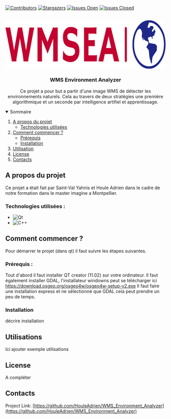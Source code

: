 <a name="readme-top"></a>


<!-- PROJECT SHIELDS -->
<!--
*** I'm using markdown "reference style" links for readability.
*** Reference links are enclosed in brackets [ ] instead of parentheses ( ).
*** See the bottom of this document for the declaration of the reference variables
*** for contributors-url, forks-url, etc. This is an optional, concise syntax you may use.
*** https://www.markdownguide.org/basic-syntax/#reference-style-links
-->


<!-- Rajouter les forks plus tard -->
<!-- [![Forks][forks-shield]][forks-url] -->
[![Contributors][contributors-shield]][contributors-url]
[![Stargazers][stars-shield]][stars-url]
[![Issues Open][issues-open-shield]][issues-open-url]
[![Issues Closed][issues-closed-shield]][issues-closed-url]



<!-- PROJECT LOGO -->
<br />
<div align="center">
  <a href="https://github.com/HouleAdrien/WMS_Environment_Analyzer">
    <img src="assets/logo/png/logo-no-background.png" alt="Logo" width="750" height="151.5">
  </a>

<h3 align="center">WMS Environment Analyzer</h3>
  <p align="center">
    Ce projet a pour but a partir d'une image WMS de détecter les environnements naturels.
    Cela au travers de deux stratégies une première algorithmique et un seconde par intelligence artifiel et apprentissage.
  </p>
</div>



<!-- TABLE OF CONTENTS -->

<details open>
  <summary>Sommaire</summary>
  <ol>
    <li>
      <a href="#a-propos-du-projet">A propos du projet</a>
      <ul>
        <li><a href="#technologies-utilisées">Technologies utilisées</a></li>
      </ul>
    </li>
    <li>
      <a href="#comment-commencer">Comment commencer ?</a>
      <ul>
        <li><a href="#prérequis">Prérequis</a></li>
        <li><a href="#installation">Installation</a></li>
      </ul>
    </li>
    <li><a href="#utilisation">Utilisation</a></li>
    <li><a href="#license">License</a></li>
    <li><a href="#contacts">Contacts</a></li>
  </ol>
</details>



<!-- ABOUT THE PROJECT -->
## A propos du projet 

<!--  [![Product Name Screen Shot][product-screenshot]](https://example.com) -->

Ce projet a était fait par Saint-Val Yahnis et Houle Adrien dans le cadre de notre formation dans le master imagine a Montpellier.


### Technologies utilisées :

* ![Qt](https://img.shields.io/badge/Qt-%23217346.svg?style=for-the-badge&logo=Qt&logoColor=white)
* ![C++](https://img.shields.io/badge/c++-%2300599C.svg?style=for-the-badge&logo=c%2B%2B&logoColor=white)


<!-- GETTING STARTED -->
## Comment commencer ?

Pour démarrer le projet (dans qt) il faut suivre les étapes suivantes.

### Prérequis :

Tout d'abord il faut installer QT creator (11.02) sur votre ordinateur.
Il faut également installer GDAL, l'installateur windowns peut se télécharger ici https://download.osgeo.org/osgeo4w/osgeo4w-setup-v2.exe 
Il faut faire une installation express et ne sélectionné que GDAL cela peut prendre un peu de temps.

### Installation 

décrire installation


<!-- USAGE EXAMPLES -->
## Utilisations

Ici ajouter exemple utilisations


<!-- LICENSE -->
## License

A compléter



<!-- CONTACT -->
## Contacts

Project Link: [https://github.com/HouleAdrien/WMS_Environment_Analyzer](https://github.com/HouleAdrien/WMS_Environment_Analyzer)




<!-- MARKDOWN LINKS & IMAGES -->
<!-- https://www.markdownguide.org/basic-syntax/#reference-style-links -->
[contributors-shield]: https://img.shields.io/github/contributors/HouleAdrien/WMS_Environment_Analyzer.svg?style=for-the-badge
[contributors-url]: https://github.com/HouleAdrien/WMS_Environment_Analyzer/graphs/contributors

[forks-shield]: https://img.shields.io/github/forks/github_username/WMS_Environment_Analyzer.svg?style=for-the-badge
[forks-url]: https://github.com/HouleAdrien/WMS_Environment_Analyzer/network/members

[stars-shield]: https://img.shields.io/github/stars/HouleAdrien/WMS_Environment_Analyzer.svg?style=for-the-badge
[stars-url]: https://github.com/HouleAdrien/WMS_Environment_Analyzer/stargazers

[issues-open-shield]: https://img.shields.io/github/issues/HouleAdrien/WMS_Environment_Analyzer.svg?style=for-the-badge
[issues-open-url]: https://github.com/HouleAdrien/WMS_Environment_Analyzer/issues

[issues-closed-shield]: https://img.shields.io/github/issues-closed/HouleAdrien/WMS_Environment_Analyzer.svg?style=for-the-badge
[issues-closed-url]: https://github.com/HouleAdrien/WMS_Environment_Analyzer/issues?q=is%3Aissue+is%3Aclosed
